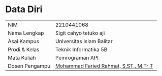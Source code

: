 # Data Diri

|  |  |
|--|--|
| NIM | 2210441068 |
| Nama Lengkap | Sigit cahyo tetuko aji |
| Asal Kampus | Universitas Islam Balitar |
| Prodi & Kelas | Teknik Informatika 5B |
| Mata Kuliah | Pemrograman API |
| Dosen Pengampu | [Mohammad Faried Rahmat, S.ST., M.Tr.T](https://github.com/fariedrahmat) |
